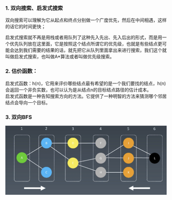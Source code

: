 ### 1. 双向搜索、启发式搜索
双向搜索可以理解为它从起点和终点分别做一个广度优先，然后在中间相遇，这样的话它的时间更快；  

启发式搜索就不再是用栈或者用队列了这种先入先出、先入后出的形式，而是用一个优先队列放在这里面，它是按照这个结点所谓它的优先级，也就是有些结点更可能会达到我们需要的结果的话，就先把它从队列里面拿出来进行搜索，我们这个就叫做启发式搜索，也叫做A*算法或者叫做优先级搜索。

### 2. 估价函数：
启发式函数：h(n)，它用来评价哪些结点最有希望的是一个我们要找的结点，h(n)会返回一个非负实数，也可以认为是从结点n的目标结点路径的估计成本。  
启发式函数是一种告知搜索方向的方法。它提供了一种明智的方法来猜测哪个邻居结点会导向一个目标。

### 3. 双向BFS
![双向BFS示意图](https://github.com/liyanancoder/Android-Notes/blob/master/assets/双向BFS示意图.png)
